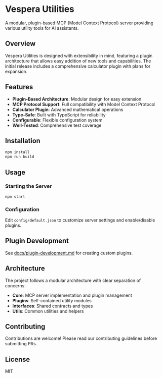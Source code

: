 # Vespera Utilities

A modular, plugin-based MCP (Model Context Protocol) server providing various utility tools for AI assistants.

## Overview

Vespera Utilities is designed with extensibility in mind, featuring a plugin architecture that allows easy addition of new tools and capabilities. The initial release includes a comprehensive calculator plugin with plans for expansion.

## Features

- **Plugin-Based Architecture**: Modular design for easy extension
- **MCP Protocol Support**: Full compatibility with Model Context Protocol
- **Calculator Plugin**: Advanced mathematical operations
- **Type-Safe**: Built with TypeScript for reliability
- **Configurable**: Flexible configuration system
- **Well-Tested**: Comprehensive test coverage

## Installation

```bash
npm install
npm run build
```

## Usage

### Starting the Server

```bash
npm start
```

### Configuration

Edit `config/default.json` to customize server settings and enable/disable plugins.

## Plugin Development

See [docs/plugin-development.md](docs/plugin-development.md) for creating custom plugins.

## Architecture

The project follows a modular architecture with clear separation of concerns:

- **Core**: MCP server implementation and plugin management
- **Plugins**: Self-contained utility modules
- **Interfaces**: Shared contracts and types
- **Utils**: Common utilities and helpers

## Contributing

Contributions are welcome! Please read our contributing guidelines before submitting PRs.

## License

MIT